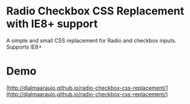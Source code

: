 Radio Checkbox CSS Replacement with IE8+ support
==============================

A simple and small CSS replacement for Radio and checkbox inputs. Supports IE8+

Demo
====

[http://djalmaaraujo.github.io/radio-checkbox-css-replacement/](http://djalmaaraujo.github.io/radio-checkbox-css-replacement/)
